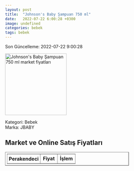 ```yaml
---
layout: post
title:  "Johnson's Baby Şampuan 750 ml"
date:   2022-07-22 6:00:28 +0300
image: undefined
categories: bebek
tags: bebek
---
```


Son Güncelleme: 2022-07-22 9:00:28

<img src="undefined" width="200" alt="Johnson's Baby Şampuan 750 ml market fiyatları" />

Kategori: Bebek
<br />
Marka: JBABY

<h2>Market ve Online Satış Fiyatları</h2>

<table border="1" style="padding: 5px;width:80%;">
  <tr>
    <td style="padding: 5px;"><strong>Perakendeci</strong></td>
    <td><strong>Fiyat</strong></td>
    <td><strong>İşlem</strong></td>
  </tr>
  
</table>
